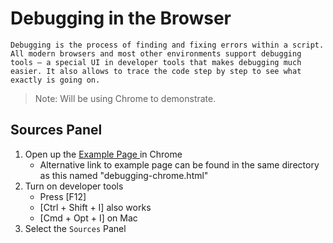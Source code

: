 # Debugging in the Browser

    Debugging is the process of finding and fixing errors within a script. All modern browsers and most other environments support debugging tools – a special UI in developer tools that makes debugging much easier. It also allows to trace the code step by step to see what exactly is going on.

> Note: Will be using Chrome to demonstrate. 

## **Sources** Panel

1. Open up the <a href= https://javascript.info/article/debugging-chrome/debugging/index.html > Example Page </a> in Chrome
    - Alternative link to example page can be found in the same directory as this named "debugging-chrome.html"
2. Turn on developer tools
    - Press [F12] 
    - [Ctrl + Shift + I] also works 
    - [Cmd + Opt + I] on Mac
3. Select the `Sources` Panel